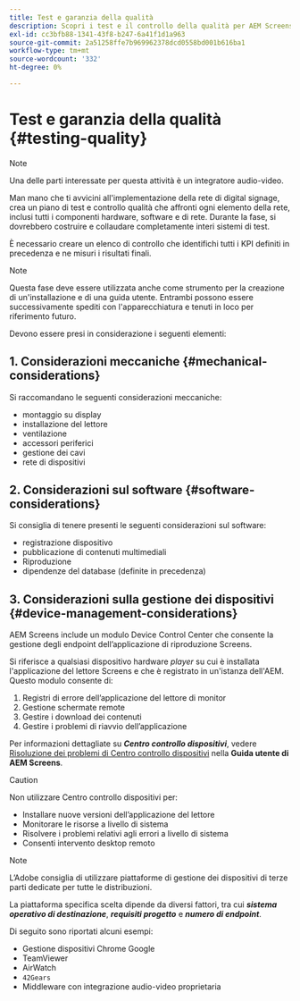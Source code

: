 ```yaml
---
title: Test e garanzia della qualità
description: Scopri i test e il controllo della qualità per AEM Screens nella Guida alle best practice.
exl-id: cc3bfb88-1341-43f8-b247-6a41f1d1a963
source-git-commit: 2a51258ffe7b969962378dcd0558bd001b616ba1
workflow-type: tm+mt
source-wordcount: '332'
ht-degree: 0%

---
```


# Test e garanzia della qualità {#testing-quality}

>[!NOTE]
>Una delle parti interessate per questa attività è un integratore audio-video.

Man mano che ti avvicini all&#39;implementazione della rete di digital signage, crea un piano di test e controllo qualità che affronti ogni elemento della rete, inclusi tutti i componenti hardware, software e di rete.
Durante la fase, si dovrebbero costruire e collaudare completamente interi sistemi di test.

È necessario creare un elenco di controllo che identifichi tutti i KPI definiti in precedenza e ne misuri i risultati finali.

>[!NOTE]
>
>Questa fase deve essere utilizzata anche come strumento per la creazione di un&#39;installazione e di una guida utente. Entrambi possono essere successivamente spediti con l&#39;apparecchiatura e tenuti in loco per riferimento futuro.

Devono essere presi in considerazione i seguenti elementi:

## 1. Considerazioni meccaniche {#mechanical-considerations}

Si raccomandano le seguenti considerazioni meccaniche:

* montaggio su display
* installazione del lettore
* ventilazione
* accessori periferici
* gestione dei cavi
* rete di dispositivi

## 2. Considerazioni sul software {#software-considerations}

Si consiglia di tenere presenti le seguenti considerazioni sul software:

* registrazione dispositivo
* pubblicazione di contenuti multimediali
* Riproduzione
* dipendenze del database (definite in precedenza)


## 3. Considerazioni sulla gestione dei dispositivi {#device-management-considerations}

AEM Screens include un modulo Device Control Center che consente la gestione degli endpoint dell’applicazione di riproduzione Screens.

Si riferisce a qualsiasi dispositivo hardware *player* su cui è installata l&#39;applicazione del lettore Screens e che è registrato in un&#39;istanza dell&#39;AEM.
Questo modulo consente di:

1. Registri di errore dell’applicazione del lettore di monitor
1. Gestione schermate remote
1. Gestire i download dei contenuti
1. Gestire i problemi di riavvio dell’applicazione

Per informazioni dettagliate su ***Centro controllo dispositivi***, vedere [Risoluzione dei problemi di Centro controllo dispositivi](https://experienceleague.adobe.com/en/docs/experience-manager-screens/user-guide/troubleshooting/monitoring-screens) nella **Guida utente di AEM Screens**.

>[!CAUTION]
>
>Non utilizzare Centro controllo dispositivi per:
>
>* Installare nuove versioni dell’applicazione del lettore
>* Monitorare le risorse a livello di sistema
>* Risolvere i problemi relativi agli errori a livello di sistema
>* Consenti intervento desktop remoto


>[!NOTE]
>
> L’Adobe consiglia di utilizzare piattaforme di gestione dei dispositivi di terze parti dedicate per tutte le distribuzioni.

La piattaforma specifica scelta dipende da diversi fattori, tra cui ***sistema operativo di destinazione***, ***requisiti progetto*** e ***numero di endpoint***.

Di seguito sono riportati alcuni esempi:

* Gestione dispositivi Chrome Google
* TeamViewer
* AirWatch
* `42Gears`
* Middleware con integrazione audio-video proprietaria
